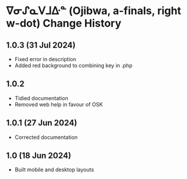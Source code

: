 ᐁᓂᔑᓇᐯᒧᐏᓐ (Ojibwa, a-finals, right w-dot) Change History
====================
1.0.3 (31 Jul 2024)
----------------
* Fixed error in description
* Added red background to combining key in .php

1.0.2
----------------
* Tidied documentation
* Removed web help in favour of OSK

1.0.1 (27 Jun 2024)
----------------
* Corrected documentation

1.0 (18 Jun 2024)
----------------
* Built mobile and desktop layouts
